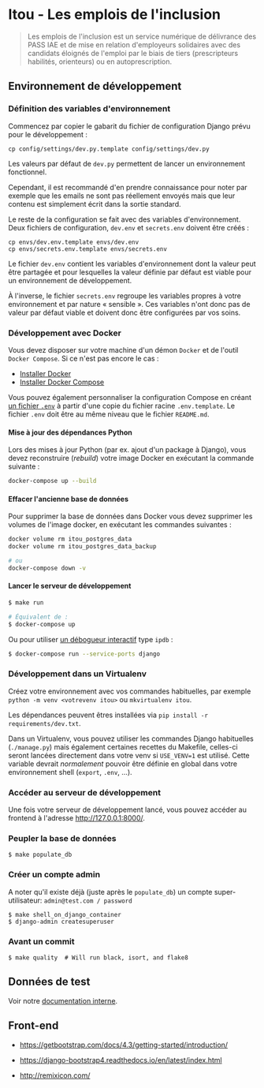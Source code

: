 # Itou - Les emplois de l'inclusion

> Les emplois de l'inclusion est un service numérique de délivrance des PASS IAE
> et de mise en relation d'employeurs solidaires avec des candidats éloignés de
> l'emploi par le biais de tiers (prescripteurs habilités, orienteurs) ou en
> autoprescription.

## Environnement de développement

### Définition des variables d'environnement

Commencez par copier le gabarit du fichier de configuration Django prévu pour le
développement :

    cp config/settings/dev.py.template config/settings/dev.py

Les valeurs par défaut de `dev.py` permettent de lancer un environnement fonctionnel.

Cependant, il est recommandé d'en prendre connaissance pour noter par exemple
que les emails ne sont pas réellement envoyés mais que leur contenu est
simplement écrit dans la sortie standard.

Le reste de la configuration se fait avec des variables d'environnement. Deux
fichiers de configuration, `dev.env` et `secrets.env` doivent être créés :

    cp envs/dev.env.template envs/dev.env
    cp envs/secrets.env.template envs/secrets.env

Le fichier `dev.env` contient les variables d'environnement dont la valeur peut
être partagée et pour lesquelles la valeur définie par défaut est viable pour un
environnement de développement.

À l'inverse, le fichier `secrets.env` regroupe les variables propres à votre
environnement et par nature « sensible ». Ces variables n'ont donc pas de valeur
par défaut viable et doivent donc être configurées par vos soins.

### Développement avec Docker

Vous devez disposer sur votre machine d'un démon `Docker` et de l'outil `Docker
Compose`. Si ce n'est pas encore le cas :

- [Installer Docker](https://docs.docker.com/engine/install/)
- [Installer Docker Compose](https://docs.docker.com/compose/install/)

Vous pouvez également personnaliser la configuration Compose en créant [un
fichier `.env`](https://docs.docker.com/compose/env-file/) à partir d'une copie
du fichier racine `.env.template`. Le fichier `.env` doit être au même niveau
que le fichier `README.md`.

#### Mise à jour des dépendances Python

Lors des mises à jour Python (par ex. ajout d'un package à Django), vous devez
reconstruire (*rebuild*) votre image Docker en exécutant la commande suivante :

```sh
docker-compose up --build
```

#### Effacer l'ancienne base de données

Pour supprimer la base de données dans Docker vous devez supprimer les volumes
de l'image docker, en exécutant les commandes suivantes :

```sh
docker volume rm itou_postgres_data
docker volume rm itou_postgres_data_backup

# ou
docker-compose down -v
```

#### Lancer le serveur de développement

```sh
$ make run

# Équivalent de :
$ docker-compose up
```

Ou pour utiliser [un débogueur interactif](https://github.com/docker/compose/issues/4677#issuecomment-320804194) type `ipdb` :

```sh
$ docker-compose run --service-ports django
```

### Développement dans un Virtualenv

Créez votre environnement avec vos commandes habituelles, par exemple
`python -m venv <votrevenv itou>` ou `mkvirtualenv itou`.

Les dépendances peuvent êtres installées via `pip install -r requirements/dev.txt`.

Dans un Virtualenv, vous pouvez utiliser les commandes Django habituelles
(`./manage.py`) mais également certaines recettes du Makefile, celles-ci
seront lancées directement dans votre venv si `USE_VENV=1` est utilisé.
Cette variable devrait _normalement_ pouvoir être définie en global dans
votre environnement shell (`export`, `.env`, ...).

### Accéder au serveur de développement

Une fois votre serveur de développement lancé, vous pouvez accéder au frontend à
l'adresse http://127.0.0.1:8000/.

### Peupler la base de données

    $ make populate_db

### Créer un compte admin

A noter qu'il existe déjà (juste après le `populate_db`) un compte super-utilisateur: `admin@test.com / password`

    $ make shell_on_django_container
    $ django-admin createsuperuser

### Avant un commit

    $ make quality  # Will run black, isort, and flake8

## Données de test

Voir notre [documentation interne](https://team.inclusion.beta.gouv.fr/les-procedures/recette-test).

## Front-end

- https://getbootstrap.com/docs/4.3/getting-started/introduction/

- https://django-bootstrap4.readthedocs.io/en/latest/index.html

- http://remixicon.com/
